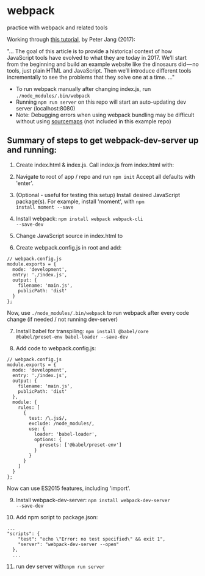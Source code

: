 # webpack
practice with webpack and related tools

Working through [this tutorial](https://medium.com/the-node-js-collection/modern-javascript-explained-for-dinosaurs-f695e9747b70), by Peter Jang (2017):

"...
The goal of this article is to provide a historical context of how JavaScript tools have evolved to what they are today in 2017. We’ll start from the beginning and build an example website like the dinosaurs did — no tools, just plain HTML and JavaScript. Then we’ll introduce different tools incrementally to see the problems that they solve one at a time. ..."

  * To run webpack manually after changing index.js, run <code>./node_modules/.bin/webpack</code>
  * Running <code>npm run server</code> on this repo will start an auto-updating dev server (localhost:8080)
  * Note: Debugging errors when using webpack bundling may be difficult without using [sourcemaps](https://webpack.js.org/guides/development/#using-source-maps) (not included in this example repo)

## Summary of steps to get webpack-dev-server up and running:

1. Create index.html & index.js. Call index.js from index.html with:
<code><script src="index.js"></script></code>

2. Navigate to root of app / repo and run <code>npm init</code> Accept all defaults with 'enter'.

3. (Optional - useful for testing this setup) Install desired JavaScript package(s). For example, install 'moment', with <code>npm install moment --save</code>

4. Install webpack: <code>npm install webpack webpack-cli --save-dev</code>

5. Change JavaScript source in index.html to <code><script src="dist/main.js"></script></code>

6. Create webpack.config.js in root and add:
```
// webpack.config.js
module.exports = {
  mode: 'development',
  entry: './index.js',
  output: {
    filename: 'main.js',
    publicPath: 'dist'
  }
};
```
Now, use <code>./node_modules/.bin/webpack</code> to run webpack after every code change (if needed / not running dev-server)

7. Install babel for transpiling: <code>npm install @babel/core @babel/preset-env babel-loader --save-dev</code>

8. Add code to webpack.config.js:
```
// webpack.config.js
module.exports = {
  mode: 'development',
  entry: './index.js',
  output: {
    filename: 'main.js',
    publicPath: 'dist'
  },
  module: {
    rules: [
      {
        test: /\.js$/,
        exclude: /node_modules/,
        use: {
          loader: 'babel-loader',
          options: {
            presets: ['@babel/preset-env']
          }
        }
      }
    ]
  }
};
```
Now can use ES2015 features, including 'import'.

9. Install webpack-dev-server: <code>npm install webpack-dev-server --save-dev</code>

10. Add npm script to package.json:
```
...
"scripts": {
    "test": "echo \"Error: no test specified\" && exit 1",
    "server": "webpack-dev-server --open"
  },
  ...
  ```

11. run dev server with:<code>npm run server</code>
